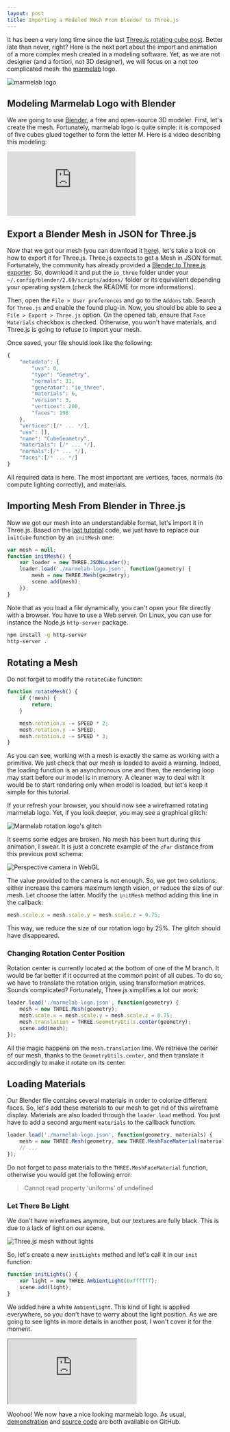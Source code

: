 ```yaml
---
layout: post
title: Importing a Modeled Mesh From Blender to Three.js
---
```


It has been a very long time since the last [Three.js rotating cube post](http://www.jonathan-petitcolas.com/2013/04/02/create-rotating-cube-in-webgl-with-threejs.html).
Better late than never, right? Here is the next part about the import and animation
of a more complex mesh created in a modeling software. Yet, as we are not designer (and
a fortiori, not 3D designer), we will focus on a not too complicated mesh: the
[marmelab](http://www.marmelab.com) logo.

<div class="image">
    <img src="/img/posts/marmelab-logo.png" alt="marmelab logo" title="marmelab logo" class="responsive" />
</div>

## Modeling Marmelab Logo with Blender

We are going to use [Blender](http://www.blender.org/), a free and open-source 3D modeler.
First, let's create the mesh. Fortunately, marmelab logo is quite simple: it is
composed of five cubes glued together to form the letter M. Here is a video describing
this modeling:

<div class='embed-container'>
    <iframe src="https://www.youtube.com/embed/cxT63CxU-ag" frameborder="0" allowfullscreen></iframe>
</div>

## Export a Blender Mesh in JSON for Three.js

Now that we got our mesh (you can download it [here](https://github.com/jpetitcolas/webgl-experiments/raw/gh-pages/01-rotating-mesh/marmelab.blend)),
let's take a look on how to export it for Three.js. Three.js expects to get a Mesh in
JSON format. Fortunately, the community has already provided a [Blender to Three.js exporter](https://github.com/mrdoob/three.js/tree/master/utils/exporters/blender).
So, download it and put the `io_three` folder under your `~/.config/blender/2.69/scripts/addons/`
folder or its equivalent depending your operating system (check the README for more informations).

Then, open the `File > User preferences` and go to the `Addons` tab.
Search for `Three.js` and enable the found plug-in. Now, you should be able to see
a `File > Export > Three.js` option. On the opened tab, ensure that `Face Materials`
checkbox is checked. Otherwise, you won't have materials, and Three.js is going to
refuse to import your mesh.

Once saved, your file should look like the following:

``` js
{
    "metadata": {
        "uvs": 0,
        "type": "Geometry",
        "normals": 31,
        "generator": "io_three",
        "materials": 6,
        "version": 3,
        "vertices": 200,
        "faces": 198
    },
    "vertices":[/* ... */],
    "uvs": [],
    "name": "CubeGeometry",
    "materials": [/* ... */],
    "normals":[/* ... */],
    "faces":[/* ... */]
}
```

All required data is here. The most important are vertices, faces,
normals (to compute lighting correctly), and materials.

## Importing Mesh From Blender in Three.js

Now we got our mesh into an understandable format, let's import it in Three.js.
Based on the [last tutorial](http://www.jonathan-petitcolas.com/2013/04/02/create-rotating-cube-in-webgl-with-threejs.html)
code, we just have to replace our `initCube` function by an `initMesh` one:

``` js
var mesh = null;
function initMesh() {
    var loader = new THREE.JSONLoader();
    loader.load('./marmelab-logo.json', function(geometry) {
        mesh = new THREE.Mesh(geometry);
        scene.add(mesh);
    });
}
```

Note that as you load a file dynamically, you can't open your file directly with
a browser. You have to use a Web server. On Linux, you can use for instance
the Node.js `http-server` package.

``` sh
npm install -g http-server
http-server .
```

## Rotating a Mesh

Do not forget to modify the `rotateCube` function:

```js
function rotateMesh() {
    if (!mesh) {
        return;
    }

    mesh.rotation.x -= SPEED * 2;
    mesh.rotation.y -= SPEED;
    mesh.rotation.z -= SPEED * 3;
}
```

As you can see, working with a mesh is exactly the same as working with a primitive.
We just check that our mesh is loaded to avoid a warning. Indeed, the loading function
is an asynchronous one and then, the rendering loop may start before our model is in
memory. A cleaner way to deal with it would be to start rendering only when model is
loaded, but let's keep it simple for this tutorial.

If your refresh your browser, you should now see a wireframed rotating marmelab logo.
Yet, if you look deeper, you may see a graphical glitch:

<img src="/img/posts/marmelab-logo-glitch.png" alt="Marmelab rotation logo's glitch" title="Marmelab rotation logo's glitch" />

It seems some edges are broken. No mesh has been hurt during this animation, I swear.
It is just a concrete example of the `zFar` distance from this previous post schema:

<img src="/img/posts/perspective-ecran.png" alt="Perspective camera in WebGL" title="Perspective camera in WebGL" />

The value provided to the camera is not enough. So, we got two solutions: either
increase the camera maximum length vision, or reduce the size of our mesh. Let choose
the latter. Modify the `initMesh` method adding this line in the callback:

``` js
mesh.scale.x = mesh.scale.y = mesh.scale.z = 0.75;
```

This way, we reduce the size of our rotation logo by 25%. The glitch should
have disappeared.

### Changing Rotation Center Position

Rotation center is currently located at the bottom of one of the M branch. It would
be far better if it occurred at the common point of all cubes. To do so, we have
to translate the rotation origin, using transformation matrices. Sounds complicated?
Fortunately, Three.js simplifies a lot our work:

``` js
loader.load('./marmelab-logo.json', function(geometry) {
    mesh = new THREE.Mesh(geometry);
    mesh.scale.x = mesh.scale.y = mesh.scale.z = 0.75;
    mesh.translation = THREE.GeometryUtils.center(geometry);
    scene.add(mesh);
});
```

All the magic happens on the `mesh.translation` line. We retrieve the center of
our mesh, thanks to the `GeometryUtils.center`, and then translate it accordingly
to make it rotate on its center.

## Loading Materials

Our Blender file contains several materials in order to colorize different faces.
So, let's add these materials to our mesh to get rid of this wireframe display.
Materials are also loaded through the `loader.load` method. You just have to
add a second argument `materials` to the callback function:

``` js
loader.load('./marmelab-logo.json', function(geometry, materials) {
    mesh = new THREE.Mesh(geometry, new THREE.MeshFaceMaterial(materials));
    // ...
});
```
Do not forget to pass materials to the `THREE.MeshFaceMaterial` function, otherwise
you would get the following error:

> Cannot read property 'uniforms' of undefined

### Let There Be Light

We don't have wireframes anymore, but our textures are fully black. This is due
to a lack of light on our scene.

<img src="/img/posts/mesh-with-no-light.png" alt="Three.js mesh without lights" title="Three.js mesh without lights" />

So, let's create a new `initLights` method and let's call it in our `init` function:

``` js
function initLights() {
    var light = new THREE.AmbientLight(0xffffff);
    scene.add(light);
}
```
We added here a white `AmbientLight`. This kind of light is applied everywhere, so
you don't have to worry about the light position. As we are going to see lights in
more details in another post, I won't cover it for the moment.

<div class='embed-container'>
    <iframe src="http://www.jonathan-petitcolas.com/webgl-experiments/01-rotating-mesh/"></iframe>
</div>

Woohoo! We now have a nice looking marmelab logo. As usual, [demonstration](http://www.jonathan-petitcolas.com/webgl-experiments/01-rotating-mesh/) and [source code](https://github.com/jpetitcolas/webgl-experiments/tree/gh-pages/01-rotating-mesh) are
both available on GitHub.
